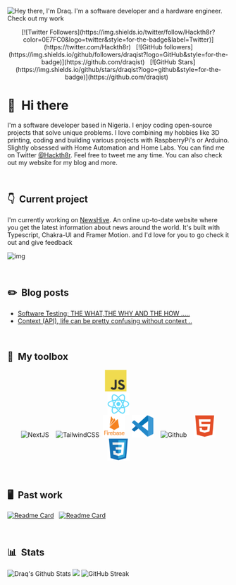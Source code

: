 ![Hey there, I'm Draq. I'm a software developer and a hardware engineer. Check out my work](https://github.com/draqist/draqist/raw/master/header.gif)
<p align='center'>
  [![Twitter Followers](https://img.shields.io/twitter/follow/Hackth8r?color=0E7FC0&logo=twitter&style=for-the-badge&label=Twitter)](https://twitter.com/Hackth8r) &nbsp; [![GitHub followers](https://img.shields.io/github/followers/draqist?logo=GitHub&style=for-the-badge)](https://github.com/draqist) &nbsp; [![GitHub Stars](https://img.shields.io/github/stars/draqist?logo=github&style=for-the-badge)](https://github.com/draqist) &nbsp; 
</p>

# 👋 &nbsp;Hi there

I'm a software developer based in Nigeria. I enjoy coding open-source projects that solve unique problems. I love combining my hobbies like 3D printing, coding and building various projects with RaspberryPi's or Arduino. Slightly obsessed with Home Automation and Home Labs. You can find me on Twitter [@Hackth8r](https://twitter.com/Hackth8r). Feel free to tweet me any time. 
You can also check out my website [](https://Cyris.io) for my blog and more.

&nbsp;

## 👇 &nbsp;Current project

I'm currently working on [NewsHive](https://newshive.vercel.app). An online up-to-date website where you get the latest information about news around the world. It's built with Typescript, Chakra-UI and Framer Motion. and I'd love for you to go check it out and give feedback 

![img](https://i.ibb.co/Z1QT3sf/newshive.png)

&nbsp;

## ✏️ &nbsp;Blog posts

<!-- BLOG-POST-LIST:START -->
- [Software Testing: THE WHAT,THE WHY AND THE HOW .....](https://draq.hashnode.dev/software-testing-the-beginners-guide)
- [Context (API), life can be pretty confusing without context ..](https://draq.hashnode.dev/software-testing-the-beginners-guide)
<!-- BLOG-POST-LIST:END -->

&nbsp;

## 🧰 &nbsp;My toolbox
<p align='center'>
<img  src="https://raw.githubusercontent.com/devicons/devicon/1119b9f84c0290e0f0b38982099a2bd027a48bf1/icons/javascript/javascript-original.svg" alt="JavaScript" width="50" height="50"/> &nbsp;&nbsp; <img  src="https://raw.githubusercontent.com/devicons/devicon/1119b9f84c0290e0f0b38982099a2bd027a48bf1/icons/react/react-original.svg" alt="ReactJS" width="50" height="50" style="margin:0 auto; display:block;"/> &nbsp;&nbsp; <img  src="https://github.com/CyrisXD/CyrisXD/raw/master/assets/NextJS.png" alt="NextJS"/> &nbsp;&nbsp; <img  src="https://github.com/CyrisXD/CyrisXD/raw/master/assets/TailwindCSS.png" alt="TailwindCSS"/> &nbsp;<img src="https://raw.githubusercontent.com/devicons/devicon/1119b9f84c0290e0f0b38982099a2bd027a48bf1/icons/firebase/firebase-plain-wordmark.svg" alt="Firebase" width="50" height="50"/> &nbsp;&nbsp; <img  src="https://raw.githubusercontent.com/devicons/devicon/1119b9f84c0290e0f0b38982099a2bd027a48bf1/icons/vscode/vscode-original.svg" alt="VSCode" width="50" height="50"/> &nbsp;&nbsp; <img  src="https://github.com/CyrisXD/CyrisXD/raw/master/assets/Github.png" alt="Github"/> &nbsp;&nbsp; <img  src="https://raw.githubusercontent.com/devicons/devicon/1119b9f84c0290e0f0b38982099a2bd027a48bf1/icons/html5/html5-plain.svg" alt="HTML5" width="50" height="50"/> &nbsp;&nbsp; <img  src="https://raw.githubusercontent.com/devicons/devicon/1119b9f84c0290e0f0b38982099a2bd027a48bf1/icons/css3/css3-original.svg" alt="CSS3" width="50" height="50"/>
</p>

&nbsp;

## 🖥 &nbsp;Past work

[![Readme Card](https://github-readme-stats.vercel.app/api/pin/?username=draqist&repo=flix&bg_color=0d1116&title_color=ce09ec&text_color=a4aacb&icon_color=007ec6)](https://github.com/draqist/flix) &nbsp; [![Readme Card](https://github-readme-stats.vercel.app/api/pin/?username=draqist&repo=NEWSHIVE&bg_color=0d1116&title_color=ce09ec&text_color=a4aacb&icon_color=007ec6)](https://github.com/draqist/NEWSHIVE)

&nbsp;

## 📊 &nbsp;Stats

![Draq's Github Stats](https://github-readme-stats.vercel.app/api?username=draqist&show_icons=true&bg_color=0d1116&title_color=ce09ec&text_color=a4aacb&icon_color=007ec6)
 <img height="180em" src="https://github-readme-stats.vercel.app/api/top-langs/?username=draqist&theme=dark&layout=compact" />
![GitHub Streak](https://github-readme-streak-stats.herokuapp.com/?user=draqist&theme=dark&count_private=true&bg_color=0d1116&title_color=ce09ec&text_color=a4aacb&icon_color=007ec6)
